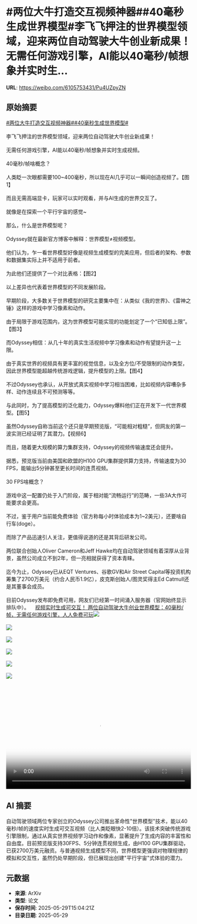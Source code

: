# #两位大牛打造交互视频神器##40毫秒生成世界模型#李飞飞押注的世界模型领域，迎来两位自动驾驶大牛创业新成果！无需任何游戏引擎，AI能以40毫秒/帧想象并实时生...

**URL**: https://weibo.com/6105753431/Pu4UZpyZN

## 原始摘要

<a href="https://m.weibo.cn/search?containerid=231522type%3D1%26t%3D10%26q%3D%23%E4%B8%A4%E4%BD%8D%E5%A4%A7%E7%89%9B%E6%89%93%E9%80%A0%E4%BA%A4%E4%BA%92%E8%A7%86%E9%A2%91%E7%A5%9E%E5%99%A8%23&amp;extparam=%23%E4%B8%A4%E4%BD%8D%E5%A4%A7%E7%89%9B%E6%89%93%E9%80%A0%E4%BA%A4%E4%BA%92%E8%A7%86%E9%A2%91%E7%A5%9E%E5%99%A8%23" data-hide=""><span class="surl-text">#两位大牛打造交互视频神器#</span></a><a href="https://m.weibo.cn/search?containerid=231522type%3D1%26t%3D10%26q%3D%2340%E6%AF%AB%E7%A7%92%E7%94%9F%E6%88%90%E4%B8%96%E7%95%8C%E6%A8%A1%E5%9E%8B%23&amp;extparam=%2340%E6%AF%AB%E7%A7%92%E7%94%9F%E6%88%90%E4%B8%96%E7%95%8C%E6%A8%A1%E5%9E%8B%23" data-hide=""><span class="surl-text">#40毫秒生成世界模型#</span></a><br><br>李飞飞押注的世界模型领域，迎来两位自动驾驶大牛创业新成果！<br><br>无需任何游戏引擎，AI能以40毫秒/帧想象并实时生成视频。<br><br>40毫秒/帧啥概念？<br><br>人类眨一次眼都需要100~400毫秒，所以现在AI几乎可以一瞬间创造视频了。【图1】<br><br>而且无需高端显卡，玩家可以实时观看，并与AI生成的世界交互了。<br><br>就像是在探索一个平行宇宙的感觉~<br><br>那么，什么是世界模型呢？<br><br>Odyssey就在最新官方博客中解释：世界模型≠视频模型。<br><br>他们认为，乍一看世界模型好像是视频生成模型的完美应用，但后者的架构、参数和数据集实际上并不适用于前者。<br><br>为此他们还提供了一个对比表格：【图2】<br><br>以上差异也代表着世界模型的不同发展阶段。<br><br>早期阶段，大多数关于世界模型的研究主要集中在：从类似《我的世界》、《雷神之锤》这样的游戏中学习像素和动作。<br><br>由于局限于游戏范围内，这为世界模型可能实现的功能划定了一个“已知低上限”。【图3】<br><br>而Odyssey相信：从几十年的真实生活视频中学习像素和动作有望提升这一上限。<br><br>由于真实世界的视频具有更丰富的视觉信息，以及全方位/不受限制的动作类型，因此世界模型能超越传统游戏逻辑，提升模型的上限。【图4】<br><br>不过Odyssey也承认，从开放式真实视频中学习相当困难，比如视频内容嘈杂多样、动作连续且不可预测等等。<br><br>与此同时，为了提高模型的泛化能力，Odyssey爆料他们正在开发下一代世界模型。【图5】<br><br>虽然Odyssey自称当前这个还只是早期预览版，“可能相对粗糙”，但网友的第一波实测已经证明了其潜力。【视频6】<br><br>而且，随着更大规模的算力集群支持，Odyssey的视频传输速度还会提升。<br><br>据悉，预览版当前由美国和欧盟的H100 GPU集群提供算力支持，传输速度为30 FPS，能输出5分钟甚至更长时间的连贯视频。<br><br>30 FPS啥概念？<br><br>游戏中这一配置仍处于入门阶段，属于相对能“流畅运行”的范畴，一些3A大作可能要求会更高。<br><br>不过，鉴于用户当前能免费体验（官方称每小时体验成本为1~2美元），还要啥自行车(doge）。<br><br>而除了产品迅速引人关注，更值得说道的还是其背后研发公司。<br><br>两位联合创始人Oliver Cameron和Jeff Hawke均在自动驾驶领域有着深厚从业背景，虽然公司成立不到2年，但一亮相就获得了资本青睐。<br><br>迄今为止，Odyssey已从EQT Ventures、谷歌GV和Air Street Capital等投资机构筹集了2700万美元（约合人民币1.9亿），皮克斯创始人/图灵奖得主Ed Catmull还是其董事会成员。<br><br>目前Odyssey发布即免费可用，网友们已经第一时间涌入服务器（官网始终显示排队中）。<a href="https://weibo.cn/sinaurl?u=https%3A%2F%2Fmp.weixin.qq.com%2Fs%2FyZIxn7Ss_K4LFrWaYeNxng" data-hide=""><span class="url-icon"><img style="width: 1rem;height: 1rem" src="https://h5.sinaimg.cn/upload/2015/09/25/3/timeline_card_small_web_default.png" referrerpolicy="no-referrer"></span><span class="surl-text">视频实时生成可交互！ 两位自动驾驶大牛创业世界模型：40毫秒/帧，无需任何游戏引擎，人人免费可玩</span></a><img style="" src="https://tvax4.sinaimg.cn/large/006Fd7o3gy1i1wgxtd6ypg30hs097npd.gif" referrerpolicy="no-referrer"><br><br><img style="" src="https://tvax3.sinaimg.cn/large/006Fd7o3gy1i1wgz2wmauj30zk09t416.jpg" referrerpolicy="no-referrer"><br><br><img style="" src="https://tvax3.sinaimg.cn/large/006Fd7o3gy1i1wh0wgdfwg30hs06l4qp.gif" referrerpolicy="no-referrer"><br><br><img style="" src="https://tvax3.sinaimg.cn/large/006Fd7o3gy1i1wh0xrs3wg30hs06l4qp.gif" referrerpolicy="no-referrer"><br><br><img style="" src="https://tvax1.sinaimg.cn/large/006Fd7o3gy1i1wh1lge1aj30u40o14e5.jpg" referrerpolicy="no-referrer"><br><br><img style="" src="https://tvax3.sinaimg.cn/large/006Fd7o3ly1i1wh66i52xj30k00zk3zs.jpg" referrerpolicy="no-referrer"><br><br><br clear="both"><div style="clear: both"></div><video controls="controls" poster="https://tvax3.sinaimg.cn/orj480/006Fd7o3ly1i1wh66l4jdj30k00zk3zs.jpg" style="width: 100%"><source src="https://f.video.weibocdn.com/o0/djrmpAp7lx08oCPNq4mQ01041201FhPz0E010.mp4?label=mp4_720p&amp;template=720x1280.24.0&amp;ori=0&amp;ps=1CwnkDw1GXwCQx&amp;Expires=1748534441&amp;ssig=vYgZ%2Bq8UGs&amp;KID=unistore,video"><source src="https://f.video.weibocdn.com/o0/GVCTng0llx08oCPMbb6o0104120158W20E010.mp4?label=mp4_hd&amp;template=540x960.24.0&amp;ori=0&amp;ps=1CwnkDw1GXwCQx&amp;Expires=1748534441&amp;ssig=WrtcHLAmXY&amp;KID=unistore,video"><source src="https://f.video.weibocdn.com/o0/f2Qf0Glclx08oCPM0BKU01041200z4730E010.mp4?label=mp4_ld&amp;template=360x640.24.0&amp;ori=0&amp;ps=1CwnkDw1GXwCQx&amp;Expires=1748534441&amp;ssig=z%2FQgANsW3i&amp;KID=unistore,video"><p>视频无法显示，请前往<a href="https://video.weibo.com/show?fid=1034%3A5171686228819985" target="_blank" rel="noopener noreferrer">微博视频</a>观看。</p></video>

## AI 摘要

自动驾驶领域两位专家创立的Odyssey公司推出革命性"世界模型"技术，能以40毫秒/帧的速度实时生成可交互视频（比人类眨眼快2-10倍）。该技术突破传统游戏引擎限制，通过从真实世界视频学习动作和像素，显著提升了生成内容的丰富性和自由度。目前预览版支持30FPS、5分钟连贯视频生成，由H100 GPU集群驱动，已获2700万美元融资。与普通视频生成模型不同，世界模型更强调对物理规律的模拟和交互性，虽然仍处早期阶段，但已展现出创建"平行宇宙"式体验的潜力。

## 元数据

- **来源**: ArXiv
- **类型**: 论文
- **保存时间**: 2025-05-29T15:04:21Z
- **目录日期**: 2025-05-29
